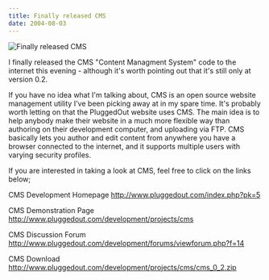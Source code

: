 ```yaml
---
title: Finally released CMS
date: 2004-08-03
---
```


![Finally released CMS](https://source.unsplash.com/qTpc0Vj4YoE/1600x900)

I finally released the CMS "Content Managment System" code to the internet this evening - although it's worth pointing out that it's still only at version 0.2.

If you have no idea what I'm talking about, CMS is an open source website management utility I've been picking away at in my spare time. It's probably worth letting on that the PluggedOut website uses CMS. The main idea is to help anybody make their website in a much more flexible way than authoring on their development computer, and uploading via FTP. CMS basically lets you author and edit content from anywhere you have a browser connected to the internet, and it supports multiple users with varying security profiles.

If you are interested in taking a look at CMS, feel free to click on the links below;

CMS Development Homepage http://www.pluggedout.com/index.php?pk=5

CMS Demonstration Page http://www.pluggedout.com/development/projects/cms

CMS Discussion Forum http://www.pluggedout.com/development/forums/viewforum.php?f=14

CMS Download http://www.pluggedout.com/development/projects/cms/cms_0_2.zip